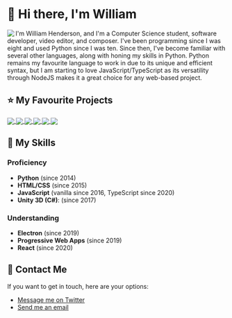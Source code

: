 # 👋 Hi there, I'm William
<img align="left" src="https://github-readme-stats.vercel.app/api?username=w-henderson">
I'm William Henderson, and I'm a Computer Science student, software developer, video editor, and composer. I've been programming since I was eight and used Python since I was ten. Since then, I've become familiar with several other languages, along with honing my skills in Python. Python remains my favourite language to work in due to its unique and efficient syntax, but I am starting to love JavaScript/TypeScript as its versatility through NodeJS makes it a great choice for any web-based project.

## ⭐ My Favourite Projects

<a href="https://github.com/w-henderson/TidesX">
  <img align="center" src="https://github-readme-stats.vercel.app/api/pin/?username=w-henderson&repo=TidesX" />
</a>
<a href="https://github.com/w-henderson/Othello">
  <img align="center" src="https://github-readme-stats.vercel.app/api/pin/?username=w-henderson&repo=Othello" />
</a>
<a href="https://github.com/w-henderson/Unlimited-YouTube-Search">
  <img align="center" src="https://github-readme-stats.vercel.app/api/pin/?username=w-henderson&repo=Unlimited-YouTube-Search" />
</a>
<a href="https://github.com/w-henderson/EMC-Solar-Sailors">
  <img align="center" src="https://github-readme-stats.vercel.app/api/pin/?username=w-henderson&repo=EMC-Solar-Sailors" />
</a>
<a href="https://github.com/w-henderson/FreeTube-Music">
  <img align="center" src="https://github-readme-stats.vercel.app/api/pin/?username=w-henderson&repo=FreeTube-Music" />
</a>
<a href="https://github.com/w-henderson/AIR">
  <img align="center" src="https://github-readme-stats.vercel.app/api/pin/?username=w-henderson&repo=AIR" />
</a>

## 🔑 My Skills

### Proficiency
- **Python** (since 2014)
- **HTML/CSS** (since 2015)
- **JavaScript** (vanilla since 2016, TypeScript since 2020)
- **Unity 3D (C#)**: (since 2017)

### Understanding
- **Electron** (since 2019)
- **Progressive Web Apps** (since 2019)
- **React** (since 2020)

## 💬 Contact Me
If you want to get in touch, here are your options:
- [Message me on Twitter](https://twitter.com/realcooltomato)
- [Send me an email](mailto:william-henderson@outlook.com)

